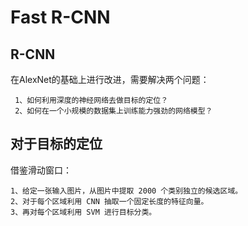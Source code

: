 # Fast R-CNN
## R-CNN
在AlexNet的基础上进行改进，需要解决两个问题：
```
 1、如何利用深度的神经网络去做目标的定位？
 2、如何在一个小规模的数据集上训练能力强劲的网络模型？
```
## 对于目标的定位
借鉴滑动窗口：
```
1、给定一张输入图片，从图片中提取 2000 个类别独立的候选区域。
2、对于每个区域利用 CNN 抽取一个固定长度的特征向量。
3、再对每个区域利用 SVM 进行目标分类。
```

